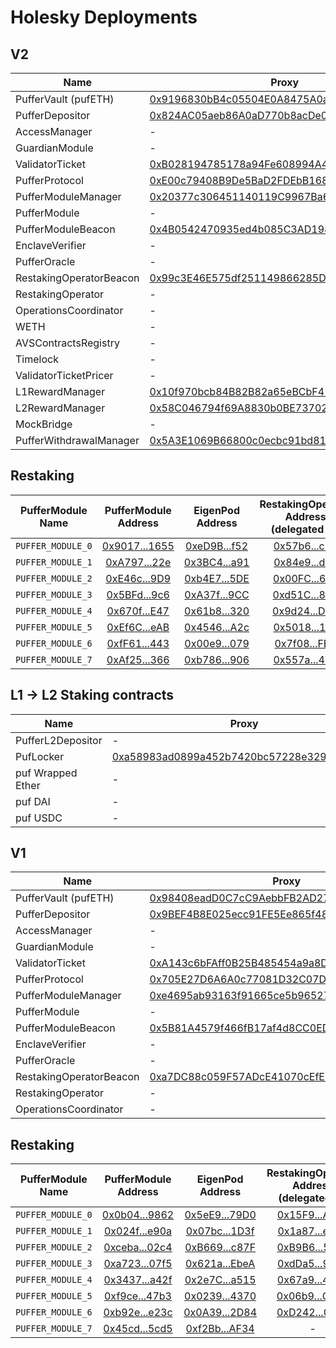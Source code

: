 # Holesky Deployments

## V2

| Name                          | Proxy | Implementation | Commit hash |
| ----------------------------- | ----- | -------------- |-------------|
| PufferVault (pufETH)          | [0x9196830bB4c05504E0A8475A0aD566AceEB6BeC9](https://holesky.etherscan.io/address/0x9196830bB4c05504E0A8475A0aD566AceEB6BeC9) | [0xa1b887d28465bf24c82ef827f3e0592901513eb8](https://holesky.etherscan.io/address/0xa1b887d28465bf24c82ef827f3e0592901513eb8) | |
| PufferDepositor               | [0x824AC05aeb86A0aD770b8acDe0906d2d4a6c4A8c](https://holesky.etherscan.io/address/0x824AC05aeb86A0aD770b8acDe0906d2d4a6c4A8c) | [0x4cd90cb0cc17483162a3f25c60af198342e51414](https://holesky.etherscan.io/address/0x4cd90cb0cc17483162a3f25c60af198342e51414) | |
| AccessManager                 | - | [0x180a345906e42293dcAd5CCD9b0e1DB26aE0274e](https://holesky.etherscan.io/address/0x180a345906e42293dcAd5CCD9b0e1DB26aE0274e) | |
| GuardianModule                | - | [0x0910310130d1c062def8b807528bdac80203bc66](https://holesky.etherscan.io/address/0x0910310130d1c062def8b807528bdac80203bc66) | |
| ValidatorTicket               | [0xB028194785178a94Fe608994A4d5AD84c285A640](https://holesky.etherscan.io/address/0xB028194785178a94Fe608994A4d5AD84c285A640) | [0x55a5e647076bd7842c390e78b8925ec42ffe609c](https://holesky.etherscan.io/address/0x55a5e647076bd7842c390e78b8925ec42ffe609c) | |
| PufferProtocol                | [0xE00c79408B9De5BaD2FDEbB1688997a68eC988CD](https://holesky.etherscan.io/address/0xE00c79408B9De5BaD2FDEbB1688997a68eC988CD) | [0xc798C3462fc090d4444a3a7e1F08F4c0b8b7a59F](https://holesky.etherscan.io/address/0xc798C3462fc090d4444a3a7e1F08F4c0b8b7a59F) | |
| PufferModuleManager           | [0x20377c306451140119C9967Ba6D0158a05b4eD07](https://holesky.etherscan.io/address/0x20377c306451140119C9967Ba6D0158a05b4eD07) | [0xb1aa2b0096e116e8f09006b2578342ca6958303c](https://holesky.etherscan.io/address/0xb1aa2b0096e116e8f09006b2578342ca6958303c) | bf609cebd5cf8accc0e84e44f5ca3ffa961a16ab |
| PufferModule                  | - | [0xc5850caD2AC2d9B2D3e503A0B8CA011752D6525F](https://holesky.etherscan.io/address/0xc5850caD2AC2d9B2D3e503A0B8CA011752D6525F) | bf609cebd5cf8accc0e84e44f5ca3ffa961a16ab |
| PufferModuleBeacon            | [0x4B0542470935ed4b085C3AD1983E85f5623ABf89](https://holesky.etherscan.io/address/0x4B0542470935ed4b085C3AD1983E85f5623ABf89) | - | |
| EnclaveVerifier               | - | [0xf97dc4d0e86ddfbf44da63d25d62b9a55e5eb330](https://holesky.etherscan.io/address/0xf97dc4d0e86ddfbf44da63d25d62b9a55e5eb330) | |
| PufferOracle                  | - | [0x8e043ed3f06720615685d4978770cd5c8fe90fe3](https://holesky.etherscan.io/address/0x8e043ed3f06720615685d4978770cd5c8fe90fe3) | |
| RestakingOperatorBeacon       | [0x99c3E46E575df251149866285DdA7DAEba875B71](https://holesky.etherscan.io/address/0x99c3E46E575df251149866285DdA7DAEba875B71) | - | |
| RestakingOperator             | - | [0xae5d833e224a189d95aa623a381ba42ef7373434](https://holesky.etherscan.io/address/0xae5d833e224a189d95aa623a381ba42ef7373434) | 29f8bb6f85f89a5b000c563313e55b0c10becb48 |
| OperationsCoordinator             | - | [0xe66de68c1c8966f3c6aeb30ef88ba97a8181d081](https://holesky.etherscan.io/address/0xe66de68c1c8966f3c6aeb30ef88ba97a8181d081) | |
| WETH             | - | [0x35B1167b4D37931540F4e5189004d1756d1381B0](https://holesky.etherscan.io/address/0x35B1167b4D37931540F4e5189004d1756d1381B0) | |
| AVSContractsRegistry             | - | [0x09be86b01c1e32dca2ebdedb01cd5a3f798b80c5](https://holesky.etherscan.io/address/0x09be86b01c1e32dca2ebdedb01cd5a3f798b80c5) | |
| Timelock             | - | [0x829af0b3d099a12f0ae1b806f466ef771e2c07f8](https://holesky.etherscan.io/address/0x829af0b3d099a12f0ae1b806f466ef771e2c07f8) | |
| ValidatorTicketPricer         | - | [0x12A21C839f63ea106f9614014B269Cc662C46c06](https://holesky.etherscan.io/address/0x12A21C839f63ea106f9614014B269Cc662C46c06) | |
| L1RewardManager         | [0x10f970bcb84B82B82a65eBCbF45F26dD26D69F12](https://holesky.etherscan.io/address/0x10f970bcb84B82B82a65eBCbF45F26dD26D69F12) | [0x28F4BFEFe877C3c03Df55dCda68818028bf1567C](https://holesky.etherscan.io/address/0x28F4BFEFe877C3c03Df55dCda68818028bf1567C) | 5525284bc0aee5c2e35252d5da8e152eff10fbbd |
| L2RewardManager         | [0x58C046794f69A8830b0BE737022a45b4acd01dE5](https://holesky.etherscan.io/address/0x58C046794f69A8830b0BE737022a45b4acd01dE5) | [0x7f8fa7ec4E3775127a7332bbe3425d8E28722d13](https://holesky.etherscan.io/address/0x7f8fa7ec4E3775127a7332bbe3425d8E28722d13)  | 5525284bc0aee5c2e35252d5da8e152eff10fbbd |
| MockBridge         | - | [0x20598a049Be1ECFF7689cd300a2B2ce36B87B9A9](https://holesky.etherscan.io/address/0x20598a049Be1ECFF7689cd300a2B2ce36B87B9A9) | 5525284bc0aee5c2e35252d5da8e152eff10fbbd |
| PufferWithdrawalManager         | [0x5A3E1069B66800c0ecbc91bd81b1AE4D1804DBc4](https://holesky.etherscan.io/address/0x5A3E1069B66800c0ecbc91bd81b1AE4D1804DBc4) | [0xC7De6b9f690B9116e477aF556C13FD6F01DD4a76](https://holesky.etherscan.io/address/0xC7De6b9f690B9116e477aF556C13FD6F01DD4a76) | 4570bb7ffea02ab0338e4c8e0db9389162f83a08 |


## Restaking
| PufferModule Name | PufferModule Address | EigenPod Address | RestakingOperator Address <br/>(delegated to) |
| :-------------------------------: | :------: | :----------------: | :--------------------------------: |
| `PUFFER_MODULE_0` | [0x9017...1655](https://holesky.etherscan.io/address/0x9017a172578458E1204691D6E1dB92ca61381655) | [0xeD9B...f52](https://holesky.etherscan.io/address/0xeD9B08B8958B89E7A9008CAc0937E46F73Bf8f52) | [0x57b6...c99](https://holesky.etherscan.io/address/0x57b6FdEF3A23B81547df68F44e5524b987755c99) |
| `PUFFER_MODULE_1` | [0xA797...22e](https://holesky.etherscan.io/address/0xA797683Bbe24c2BDe0099db88109860e58C3222e) | [0x3BC4...a91](https://holesky.etherscan.io/address/0x3BC485C671B2ceb000F3FbBb4d265087C9019a91) | [0x84e9...dc8](https://holesky.etherscan.io/address/0x84e9e543eF0e44Fd53e41B36afDC8267ec887dc8) |
| `PUFFER_MODULE_2` | [0xE46c...9D9](https://holesky.etherscan.io/address/0xE46c792230e2F548d0e48e1A78B59265A53949D9) | [0xb4E7...5DE](https://holesky.etherscan.io/address/0xb4E7f9e37E7F393A61A696c8536B8BD5f12835DE) | [0x00FC...6F2](https://holesky.etherscan.io/address/0x00FC6cAA942BF29d43739Cd949E2eddcf6E8d6F2) |
| `PUFFER_MODULE_3` | [0x5BFd...9c6](https://holesky.etherscan.io/address/0x5BFd22af18F65f1747643be371bFfb32Ce9089c6) | [0xA37f...9CC](https://holesky.etherscan.io/address/0xA37fF697eD5940C06789a3E8399a737FdD3E79CC) | [0xd51C...859](https://holesky.etherscan.io/address/0xd51C6A2702d14e48389bC843279502E8E69F5859) |
| `PUFFER_MODULE_4` | [0x670f...E47](https://holesky.etherscan.io/address/0x670f81009B096EB761116ddc27586AD56a4a9E47) | [0x61b8...320](https://holesky.etherscan.io/address/0x61b8797A03f3fF835aA4Ed8d7b6539255A867320) | [0x9d24...D0A](https://holesky.etherscan.io/address/0x9d24feA37ABC3481dd6C1a3DaBA55Bb8f1CB3D0A) |
| `PUFFER_MODULE_5` | [0xEf6C...eAB](https://holesky.etherscan.io/address/0xEf6C37C1129cA9c5970805b170889D9A13594eAB) | [0x4546...A2c](https://holesky.etherscan.io/address/0x4546D2b43cFf3fA79A0305744F00D2fb4b3F0A2c) | [0x5018...12a](https://holesky.etherscan.io/address/0x501808A186CC1edc95C9F5722db76B4470e0B12a) |
| `PUFFER_MODULE_6` | [0xfF61...443](https://holesky.etherscan.io/address/0xfF617f7c9DFEdeeA17ee92C53451f3073A7ba443) | [0x00e9...079](https://holesky.etherscan.io/address/0x00e9aD877ECF90B25826fdE33ae0283B80dbE079) | [0x7f08...FB1](https://holesky.etherscan.io/address/0x7f08C09553DB44c826a323197612E6f8693F7FB1) |
| `PUFFER_MODULE_7` | [0xAf25...366](https://holesky.etherscan.io/address/0xAf25B9bF1C6fecf22bDB86B16db2296bfEc0E366) | [0xb786...906](https://holesky.etherscan.io/address/0xb78646781adb75C1053aF2acf1DE18d61c019906) | [0x557a...4B9](https://holesky.etherscan.io/address/0x557a6e478d2Ea61F0A27BAaA7E96CF3920DAb4B9) |

## L1 -> L2 Staking contracts

| Name                            | Proxy | Implementation |
| ------------------------------- | ----- | -------------- |
| PufferL2Depositor                     | - | [0x0af6998e4828ad8ef8f79a9288d0a861890f791d](https://holesky.etherscan.io/address/0x0af6998e4828ad8ef8f79a9288d0a861890f791d) 
| PufLocker                     | [0xa58983ad0899a452b7420bc57228e329d7ba92b6](https://holesky.etherscan.io/address/0xa58983ad0899a452b7420bc57228e329d7ba92b6) |[0x26e1fc4ac0df8c1af6d4ae49147d0fb144a9aede](https://holesky.etherscan.io/address/0x26e1fc4ac0df8c1af6d4ae49147d0fb144a9aede) | 
| puf Wrapped Ether                    | - | [0x5335f231C22d472Ab31CC2690A2247d25efd76a5](https://holesky.etherscan.io/address/0x5335f231C22d472Ab31CC2690A2247d25efd76a5) 
| puf DAI                    | - | [0x2D6B705e118198A02F00490BA323B17eC5D58109](https://holesky.etherscan.io/address/0x2D6B705e118198A02F00490BA323B17eC5D58109) 
| puf USDC                    | - | [0x5D2702EE8638401Be2C991df3B066247B49F1e10](https://holesky.etherscan.io/address/0x5D2702EE8638401Be2C991df3B066247B49F1e10) 

## V1

| Name                          | Proxy | Implementation |
| ----------------------------- | ----- | -------------- |
| PufferVault (pufETH)          | [0x98408eadD0C7cC9AebbFB2AD2787c7473Db7A1fa](https://holesky.etherscan.io/address/0x98408eadD0C7cC9AebbFB2AD2787c7473Db7A1fa) | [0x3Ed1653677626C38afcf88C6Eec954EE805B72F5](https://holesky.etherscan.io/address/0x3Ed1653677626C38afcf88C6Eec954EE805B72F5) |
| PufferDepositor               | [0x9BEF4B8E025ecc91FE5Ee865f4880b106F106e5a](https://holesky.etherscan.io/address/0x9BEF4B8E025ecc91FE5Ee865f4880b106F106e5a) | [0x335b6c8f5aa0073849a174c73eba985b851d18e6](https://holesky.etherscan.io/address/0x335b6c8f5aa0073849a174c73eba985b851d18e6) |
| AccessManager                 | - | [0xA6c916f85DAfeb6f726E03a1Ce8d08cf835138fF](https://holesky.etherscan.io/address/0xA6c916f85DAfeb6f726E03a1Ce8d08cf835138fF) |
| GuardianModule                | - | [0xD349FdCD0e4451381bfE7cba3ac28773E176b326](https://holesky.etherscan.io/address/0xD349FdCD0e4451381bfE7cba3ac28773E176b326) |
| ValidatorTicket               | [0xA143c6bFAff0B25B485454a9a8DB94dC469F8c3b](https://holesky.etherscan.io/address/0xA143c6bFAff0B25B485454a9a8DB94dC469F8c3b) | [0x5C67fb4410797960C45e573e266A7B79d5Bb4325](https://holesky.etherscan.io/address/0x5C67fb4410797960C45e573e266A7B79d5Bb4325) |
| PufferProtocol                | [0x705E27D6A6A0c77081D32C07DbDE5A1E139D3F14](https://holesky.etherscan.io/address/0x705E27D6A6A0c77081D32C07DbDE5A1E139D3F14) | [0xEFd2C463CD787e1e9119873dc0cbFd0AE28D8642](https://holesky.etherscan.io/address/0xEFd2C463CD787e1e9119873dc0cbFd0AE28D8642) |
| PufferModuleManager           | [0xe4695ab93163f91665ce5b96527408336f070a71](https://holesky.etherscan.io/address/0xe4695ab93163f91665ce5b96527408336f070a71) | [0x11459c5d3e8502ce5afb745619cdb6900f1b234e](https://holesky.etherscan.io/address/0x11459c5d3e8502ce5afb745619cdb6900f1b234e) |
| PufferModule                  | - | [0x0F5B5b94B9f91601EAB9bC2e74D70Aea8C203e6a](https://holesky.etherscan.io/address/0x0F5B5b94B9f91601EAB9bC2e74D70Aea8C203e6a) |
| PufferModuleBeacon            | [0x5B81A4579f466fB17af4d8CC0ED51256b94c61D4](https://holesky.etherscan.io/address/0x5B81A4579f466fB17af4d8CC0ED51256b94c61D4) | - |
| EnclaveVerifier               | - | [0x79200dE6299F27b7354Ca95A09a9C3978DBEDf24](https://holesky.etherscan.io/address/0x79200dE6299F27b7354Ca95A09a9C3978DBEDf24) |
| PufferOracle                  | - | [0xEf93AA29F627465A7f58A1F25980c90116f27b74](https://holesky.etherscan.io/address/0xEf93AA29F627465A7f58A1F25980c90116f27b74) |
| RestakingOperatorBeacon       | [0xa7DC88c059F57ADcE41070cEfEFd31F74649a261](https://holesky.etherscan.io/address/0xa7DC88c059F57ADcE41070cEfEFd31F74649a261) | - |
| RestakingOperator             | - | [0x89fE1Ab8A0f74494Bf3Fc0f238d40799BA360fA5](https://holesky.etherscan.io/address/0x89fE1Ab8A0f74494Bf3Fc0f238d40799BA360fA5) |
| OperationsCoordinator             | - | [0x421D3C1f05CBb145B9E10d2FdEBa79Bc4648919b](https://holesky.etherscan.io/address/0x421D3C1f05CBb145B9E10d2FdEBa79Bc4648919b) |

## Restaking
| PufferModule Name | PufferModule Address | EigenPod Address | RestakingOperator Address <br/>(delegated to) |
| :-------------------------------: | :------: | :----------------: | :--------------------------------: |
| `PUFFER_MODULE_0` | [0x0b04...9862](https://holesky.etherscan.io/address/0x0b0456ec773b7d89c9decc38b682f98556cf9862) | [0x5eE9...79D0](https://holesky.etherscan.io/address/0x5eE9246F01e95C08eE767029C1d18765Bb1779D0) | [0x15F9...A62e](https://holesky.etherscan.io/address/0x15F9ceA3328407B2e677Df4d9aa0e4D400b4A62e) |
| `PUFFER_MODULE_1` | [0x024f...e90a](https://holesky.etherscan.io/address/0x024fcca820cf681bcb916be1e896c9edbf33e90a) | [0x07bc...1D3f](https://holesky.etherscan.io/address/0x07bc43Ca4b12170b66cFBCC6aeDa44E7CB9e1D3f) | [0x1a87...e4EA](https://holesky.etherscan.io/address/0x1a87Ae2095e48643409e83C8C74F0D7a8E47e4EA) |
| `PUFFER_MODULE_2` | [0xceba...02c4](https://holesky.etherscan.io/address/0xcebada2b173d1d41a40925aa98b3d795c29302c4) | [0xB669...c87F](https://holesky.etherscan.io/address/0xB669311dF0B970495CfDc763FebEBFe4a1c4c87F) | [0xB9B6...56E6](https://holesky.etherscan.io/address/0xB9B6C370f1cF5b5f22EE28791914e3A55BCa56E6) |
| `PUFFER_MODULE_3` | [0xa723...07f5](https://holesky.etherscan.io/address/0xa723afa88ed70ff0355961cdb652e6962b6507f5) | [0x621a...EbeA](https://holesky.etherscan.io/address/0x621acA8Ed1b774bd859A7C588cc77621f467EbeA) | [0xdDa5...9EeD](https://holesky.etherscan.io/address/0xdDa5c50d64051A347EeA8C7811E7E37B8d3E9EeD) |
| `PUFFER_MODULE_4` | [0x3437...a42f](https://holesky.etherscan.io/address/0x3437afbcfb2dc2a47b7035da385ddf0ba729a42f) | [0x2e7C...a515](https://holesky.etherscan.io/address/0x2e7C73b659aEb5F0970ee26253558216CB4Ca515) | [0x67a9...4261](https://holesky.etherscan.io/address/0x67a9fc87a18745094b606104D589bBe5795a4261) |
| `PUFFER_MODULE_5` | [0xf9ce...47b3](https://holesky.etherscan.io/address/0xf9cee5c0bf1a6b39971a6dd207e93930a18047b3) | [0x0239...4370](https://holesky.etherscan.io/address/0x0239a74Aea1E2842C09cDcb728f2D3957EF44370) | [0x06b9...C301](https://holesky.etherscan.io/address/0x06b987124FB22419ABA54dF75A96F7Efd863C301) |
| `PUFFER_MODULE_6` | [0xb92e...e23c](https://holesky.etherscan.io/address/0xb92e01bd319fd9330e178ed8a3cfc2c25866e23c) | [0x0A39...2D84](https://holesky.etherscan.io/address/0x0A3961CF79c75A2AAddBF0bcB2Fb6603C02b2D84) | [0xD242...04E6](https://holesky.etherscan.io/address/0xD2420290c96D55ee0dae47Ab3BAA590ead5B04E6) |
| `PUFFER_MODULE_7` | [0x45cd...5cd5](https://holesky.etherscan.io/address/0x45cd68ce643a914aea2a4e0aa04ce38f549f5cd5) | [0xf2Bb...AF34](https://holesky.etherscan.io/address/0xf2Bba09393C4f6Bf795C4232A9dfC45CFfd5AF34) | - |
